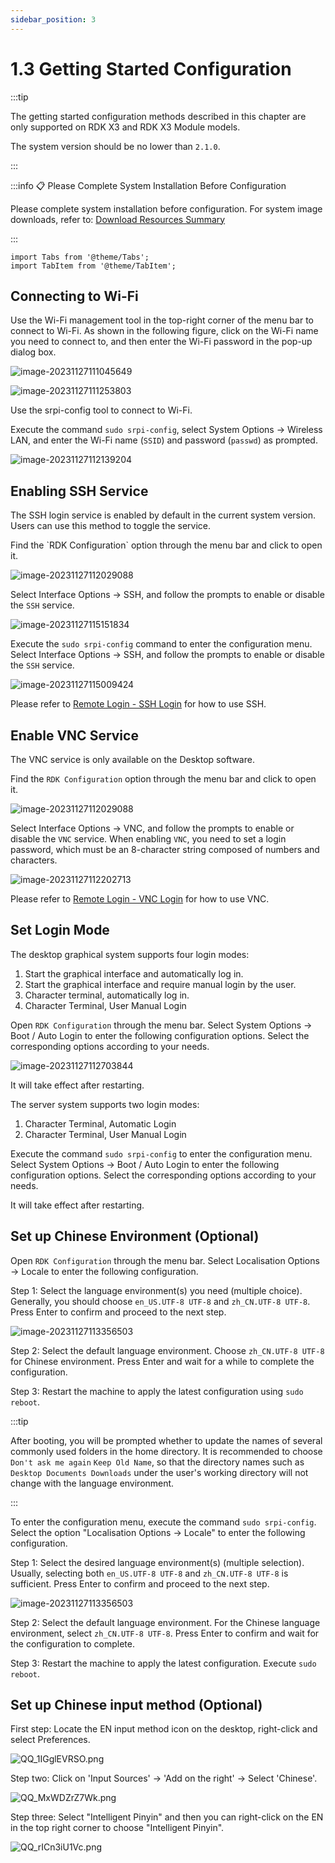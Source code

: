 ```yaml
---
sidebar_position: 3
---
```

# 1.3 Getting Started Configuration

:::tip

The getting started configuration methods described in this chapter are only supported on RDK X3 and RDK X3 Module models.

The system version should be no lower than `2.1.0`.

:::

:::info 📋 Please Complete System Installation Before Configuration

Please complete system installation before configuration. For system image downloads, refer to: [Download Resources Summary](./download)

:::

```mdx-code-block
import Tabs from '@theme/Tabs';
import TabItem from '@theme/TabItem';
```

## Connecting to Wi-Fi

<Tabs groupId="rdk-type">
<TabItem value="desktop" label="Desktop">

Use the Wi-Fi management tool in the top-right corner of the menu bar to connect to Wi-Fi. As shown in the following figure, click on the Wi-Fi name you need to connect to, and then enter the Wi-Fi password in the pop-up dialog box.

![image-20231127111045649](https://rdk-doc.oss-cn-beijing.aliyuncs.com/doc/img/01_Quick_start/image/configuration_wizard/20250507-160653.jpg)

![image-20231127111253803](https://rdk-doc.oss-cn-beijing.aliyuncs.com/doc/img/01_Quick_start/image/configuration_wizard/20250507-160732.jpg)

</TabItem>

<TabItem value="server" label="Server">

Use the srpi-config tool to connect to Wi-Fi.

Execute the command `sudo srpi-config`, select System Options -> Wireless LAN, and enter the Wi-Fi name (`SSID`) and password (`passwd`) as prompted.

![image-20231127112139204](https://rdk-doc.oss-cn-beijing.aliyuncs.com/doc/img/01_Quick_start/image/configuration_wizard/image-20231127112139204.png)

</TabItem>
</Tabs>

## Enabling SSH Service

The SSH login service is enabled by default in the current system version. Users can use this method to toggle the service.

<Tabs groupId="rdk-type">
<TabItem value="desktop" label="Desktop">
Find the `RDK Configuration` option through the menu bar and click to open it.

![image-20231127112029088](https://rdk-doc.oss-cn-beijing.aliyuncs.com/doc/img/02_System_configuration/image/srpi-config/20250507-160737.jpg)

Select Interface Options -> SSH, and follow the prompts to enable or disable the `SSH` service.

![image-20231127115151834](https://rdk-doc.oss-cn-beijing.aliyuncs.com/doc/img/01_Quick_start/image/configuration_wizard/20250507-160740.jpg)

</TabItem>

<TabItem value="server" label="Server">

Execute the `sudo srpi-config` command to enter the configuration menu. Select Interface Options -> SSH, and follow the prompts to enable or disable the `SSH` service.

![image-20231127115009424](https://rdk-doc.oss-cn-beijing.aliyuncs.com/doc/img/02_System_configuration/image/srpi-config/20250507-160737.jpg)

</TabItem>

</Tabs>

Please refer to [Remote Login - SSH Login](./remote_login#ssh) for how to use SSH.

## Enable VNC Service

The VNC service is only available on the Desktop software.

<Tabs groupId="rdk-type">
<TabItem value="desktop" label="Desktop">

Find the `RDK Configuration` option through the menu bar and click to open it.

![image-20231127112029088](https://rdk-doc.oss-cn-beijing.aliyuncs.com/doc/img/02_System_configuration/image/srpi-config/20250507-160737.jpg)

Select Interface Options -> VNC, and follow the prompts to enable or disable the `VNC` service. When enabling `VNC`, you need to set a login password, which must be an 8-character string composed of numbers and characters.

![image-20231127112202713](https://rdk-doc.oss-cn-beijing.aliyuncs.com/doc/img/01_Quick_start/image/configuration_wizard/20250507-160744.jpg)

</TabItem>
</Tabs>

Please refer to [Remote Login - VNC Login](./remote_login#vnc-login) for how to use VNC.

## Set Login Mode

<Tabs groupId="rdk-type">
<TabItem value="desktop" label="Desktop">

The desktop graphical system supports four login modes:

1. Start the graphical interface and automatically log in.
2. Start the graphical interface and require manual login by the user.
3. Character terminal, automatically log in.
4. Character Terminal, User Manual Login

Open `RDK Configuration` through the menu bar. Select System Options -> Boot / Auto Login to enter the following configuration options. Select the corresponding options according to your needs.

![image-20231127112703844](https://rdk-doc.oss-cn-beijing.aliyuncs.com/doc/img/01_Quick_start/image/configuration_wizard/image-20231127112703844.png)

It will take effect after restarting.

</TabItem>

<TabItem value="server" label="Server">

The server system supports two login modes:

1. Character Terminal, Automatic Login
2. Character Terminal, User Manual Login

Execute the command `sudo srpi-config` to enter the configuration menu. Select System Options -> Boot / Auto Login to enter the following configuration options. Select the corresponding options according to your needs.

It will take effect after restarting.

</TabItem>
</Tabs>

## Set up Chinese Environment (Optional)

<Tabs groupId="rdk-type">
<TabItem value="desktop" label="Desktop">

Open `RDK Configuration` through the menu bar. Select Localisation Options -> Locale to enter the following configuration.

Step 1: Select the language environment(s) you need (multiple choice). Generally, you should choose `en_US.UTF-8 UTF-8` and `zh_CN.UTF-8 UTF-8`. Press Enter to confirm and proceed to the next step.

![image-20231127113356503](https://rdk-doc.oss-cn-beijing.aliyuncs.com/doc/img/01_Quick_start/image/configuration_wizard/image-20231127113356503.png)

Step 2: Select the default language environment. Choose `zh_CN.UTF-8 UTF-8` for Chinese environment. Press Enter and wait for a while to complete the configuration.

Step 3: Restart the machine to apply the latest configuration using `sudo reboot`.

:::tip

After booting, you will be prompted whether to update the names of several commonly used folders in the home directory.
It is recommended to choose `Don't ask me again` `Keep Old Name`, so that the directory names such as `Desktop Documents Downloads` under the user's working directory will not change with the language environment.

:::

</TabItem>

<TabItem value="server" label="Server">

To enter the configuration menu, execute the command `sudo srpi-config`. Select the option "Localisation Options -> Locale" to enter the following configuration.

Step 1: Select the desired language environment(s) (multiple selection). Usually, selecting both `en_US.UTF-8 UTF-8` and `zh_CN.UTF-8 UTF-8` is sufficient. Press Enter to confirm and proceed to the next step.

![image-20231127113356503](https://rdk-doc.oss-cn-beijing.aliyuncs.com/doc/img/01_Quick_start/image/configuration_wizard/image-20231127113356503.png)

Step 2: Select the default language environment. For the Chinese language environment, select `zh_CN.UTF-8 UTF-8`. Press Enter to confirm and wait for the configuration to complete.

Step 3: Restart the machine to apply the latest configuration. Execute `sudo reboot`.

</TabItem>
</Tabs>

## Set up  Chinese input method (Optional)

<Tabs groupId="rdk-type">
<TabItem value="desktop" label="Desktop">

First step: Locate the EN input method icon on the desktop, right-click and select Preferences.

![QQ_1IGglEVRSO.png](https://rdk-doc.oss-cn-beijing.aliyuncs.com/doc/img/01_Quick_start/image/configuration_wizard/20250507-160754.jpg)

Step two: Click on 'Input Sources' -> 'Add on the right' -> Select 'Chinese'.

![QQ_MxWDZrZ7Wk.png](https://rdk-doc.oss-cn-beijing.aliyuncs.com/doc/img/01_Quick_start/image/configuration_wizard/20250507-160757.jpg)

Step three: Select "Intelligent Pinyin" and then you can right-click on the EN in the top right corner to choose "Intelligent Pinyin".

![QQ_rICn3iU1Vc.png](https://rdk-doc.oss-cn-beijing.aliyuncs.com/doc/img/01_Quick_start/image/configuration_wizard/20250507-160805.jpg)

</TabItem>
</Tabs>
